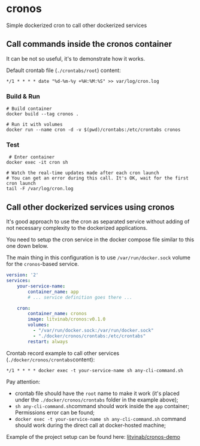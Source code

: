 # cronos

Simple dockerized cron to call other dockerized services

## Call commands inside the cronos container

It can be not so useful, it's to demonstrate how it works.

Default crontab file (`./crontabs/root`) content:

`*/1 * * * * date "%d-%m-%y +%H:%M:%S" >> var/log/cron.log`

### Build & Run
```shell
# Build container
docker build --tag cronos . 

# Run it with volumes
docker run --name cron -d -v $(pwd)/crontabs:/etc/crontabs cronos
```

### Test
```shell
 # Enter container
docker exec -it cron sh

# Watch the real-time updates made after each cron launch 
# You can get an error during this call. It's OK, wait for the first cron launch
tail -F /var/log/cron.log 
```

## Call other dockerized services using cronos

It's good approach to use the cron as separated service without adding of not necessary complexity to the dockerized applications.

You need to setup the cron service in the docker compose file similar to this one down below.

The main thing in this configuration is to use `/var/run/docker.sock` volume for the `cronos`-based service.

```yml
version: '2'
services:
    your-service-name:
        container_name: app
        # ... service definition goes there ...

    cron:
        container_name: cronos
        image: litvinab/cronos:v0.1.0
        volumes:
          - "/var/run/docker.sock:/var/run/docker.sock"
          - "./docker/cronos/crontabs:/etc/crontabs"
        restart: always
```

Crontab record example to call other services 
(`./docker/cronos/crontabs`content):

`*/1 * * * * docker exec -t your-service-name sh any-cli-command.sh`

Pay attention:
- crontab file should have the `root` name to make it work (it's placed under the `./docker/cronos/crontabs` folder in the example above);
- `sh any-cli-command.sh`command should work inside the `app` container; Permissions error can be found;
- `docker exec -t your-service-name sh any-cli-command.sh` command should work during the direct call at docker-hosted machine;

Example of the project setup can be found here: 
[litvinab/cronos-demo](https://github.com/litvinab/cronos-demo)
